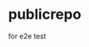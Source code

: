 # publicrepo
for e2e test






















































































































































































































































































































































































































































































































































































































































































































































































































































































































































































































































































































































































































































































































































































































































































































































































































































































































































































































































































































































































































































































































































































































































































































































































































































































































































































































































































































































































































































































































































































































































































































































































































































































































































































































































































































































































































































































































































































































































































































































































































































































































































































































































































































































